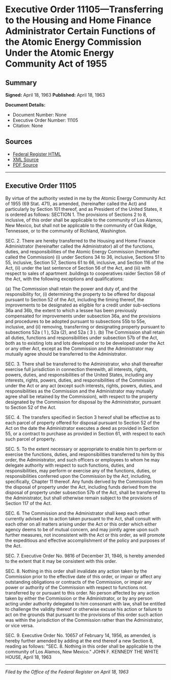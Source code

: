# Executive Order 11105—Transferring to the Housing and Home Finance Administrator Certain Functions of the Atomic Energy Commission Under the Atomic Energy Community Act of 1955

## Summary

**Signed:** April 18, 1963
**Published:** April 18, 1963

**Document Details:**
- Document Number: None
- Executive Order Number: 11105
- Citation: None

## Sources
- [Federal Register HTML](https://www.presidency.ucsb.edu/documents/executive-order-11105-transferring-the-housing-and-home-finance-administrator-certain)
- [XML Source](None)
- [PDF Source](None)

---

## Executive Order 11105

By virtue of the authority vested in me by the Atomic Energy Community Act of 1955 (69 Stat. 471), as amended, (hereinafter called the Act) and particularly by Section 101 thereof, and as President of the United States, it is ordered as follows:
SECTION 1. The provisions of Sections 2 to 8, inclusive, of this order shall be applicable to the community of Los Alamos, New Mexico, but shall not be applicable to the community of Oak Ridge, Tennessee, or to the community of Richland, Washington.

SEC. 2. There are hereby transferred to the Housing and Home Finance Administrator (hereinafter called the Administrator) all of the functions, duties, and responsibilities of the Atomic Energy Commission (hereinafter called the Commission) (i) under Sections 34 to 36, inclusive, Sections 51 to 55, inclusive, Section 57, Sections 61 to 66, inclusive, and Section 116 of the Act, (ii) under the last sentence of Section 56 of the Act, and (iii) with respect to sales of apartment .buildings to cooperatives raider Section 58 of the Act, with the following exceptions and qualifications:

(a) The Commission shall retain the power and duty of, and the responsibility for, (i) determining the property to be offered for disposal pursuant to Section 52 of the Act, including the timing thereof, the improvements to be designated as eligible for a credit under sub-sections 36a and 36b, the extent to which a lessee has been previously compensated for improvements under subsection 36a, and the provisions and procedures to be adopted pursuant to subsections 55b to 55e, inclusive, and (ii) removing, transferring or designating property pursuant to subsections 52a ( 1 ), 52a (2), and 52a ( 3 ).
(b) The Commission shall retain all duties, functions and responsibilities under subsection 57b of the Act, both as to existing lots and lots developed or to be developed under the Act or any other Act, except as the Commission and the Administrator may mutually agree should be transferred to the Administrator.

SEC. 3. There shall be transferred to the Administrator, who shall thereafter exercise full jurisdiction in connection therewith, all interests, rights, powers, duties, and responsibilities of the United States, including any interests, rights, powers, duties, and responsibilities of the Commission under the Act or any act (except such interests, rights, powers, duties, and responsibilities as the Commission and the Administrator may mutually agree shall be retained by the Commission), with respect to the property designated by the Commission for disposal by the Administrator, pursuant to Section 52 of the Act.

SEC. 4. The transfers specified in Section 3 hereof shall be effective as to each parcel of property offered for disposal pursuant to Section 52 of the Act on the date the Administrator executes a deed as provided in Section 55, or a contract to purchase as provided in Section 61, with respect to each such parcel of property.

SEC. 5. To the extent necessary or appropriate to enable him to perform or exercise the functions, duties, and responsibilities transferred to him by this order, the Administrator, and such officers or employees to whom he may delegate authority with respect to such functions, duties, and responsibilities, may perform or exercise any of the functions, duties, or responsibilities conferred upon the Commission by the Act, including, specifically, Chapter 11 thereof. Any funds derived by the Commission from the disposal of property under the Act, including funds derived from the disposal of property under subsection 57b of the Act, shall be transferred to the Administrator, but shall otherwise remain subject to the provisions of Section 117 of the Act.

SEC. 6. The Commission and the Administrator shall keep each other currently advised as to action taken pursuant to the Act, shall consult with each other on all matters arising under the Act or this order which either agency deems to be of mutual concern, and may jointly agree upon such further measures, not inconsistent with the Act or this order, as will promote the expeditious and effective accomplishment of the policy and purposes of the Act.

SEC. 7. Executive Order No. 9816 of December 31, 1946, is hereby amended to the extent that it may be consistent with this order.

SEC. 8. Nothing in this order shall invalidate any action taken by the Commission prior to the effective date of this order, or impair or affect any outstanding obligations or contracts of the Commission, or impair any power or authority of the Commission with respect to functions not. transferred by or pursuant to this order. No person affected by any action taken by either the Commission or the Administrator, or by any person acting under authority delegated to him consonant with law, shall be entitled to challenge the validity thereof or otherwise excuse his action or failure to act on the grounds that pursuant to the provisions of this order such action was within the jurisdiction of the Commission rather than the Administrator, or vice versa.

SEC. 9. Executive Order No. 10657 of February 14, 1956, as amended, is hereby further amended by adding at the end thereof a new Section 8, reading as follows:
"SEC. 8. Nothing in this order shall be applicable to the community of Los Alamos, New Mexico."
JOHN F. KENNEDY
THE WHITE HOUSE,
April 18, 1963

---

*Filed by the Office of the Federal Register on April 18, 1963*
